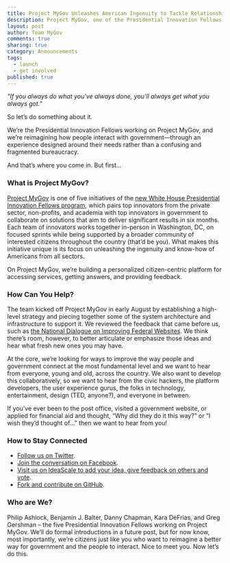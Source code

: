 ```yaml
---
title: Project MyGov Unleashes American Ingenuity to Tackle Relationship Between People and Government 
description: Project MyGov, one of the Presidential Innovation Fellows initiatives, asks for people's input on reimagining the relationship between government and the public.
layout: post
author: Team MyGov
comments: true
sharing: true
category: Announcements
tags: 
  - launch
  - get involved
published: true
---
```


*"If you always do what you've always done, you'll always get what you always got."*

So let’s do something about it.

We’re the Presidential Innovation Fellows working on Project MyGov, and we’re reimagining how people interact with government—through an experience designed around their needs rather than a confusing and fragmented bureaucracy.

And that’s where you come in. But first...

<!-- more -->

### What is Project MyGov?

[Project MyGov](http://www.whitehouse.gov/innovationfellows/mygov) is one of five initiatives of the [new White House Presidential Innovation Fellows program]( http://www.whitehouse.gov/innovationfellows), which pairs top innovators from the private sector, non-profits, and academia with top innovators in government to collaborate on solutions that aim to deliver significant results in six months. Each team of innovators works together in-person in Washington, DC, on focused sprints while being supported by a broader community of interested citizens throughout the country (that’d be you). What makes this initiative unique is its focus on unleashing the ingenuity and know-how of Americans from all sectors.

On Project MyGov, we’re building a personalized citizen-centric platform for accessing services, getting answers, and providing feedback.

### How Can You Help?

The team kicked off Project MyGov in early August by establishing a high-level strategy and piecing together some of the system architecture and infrastructure to support it. We reviewed the feedback that came before us, such as [the National Dialogue on Improving Federal Websites](http://www.usa.gov/webreform/national-dialogue-report.pdf). We think there’s room, however, to better articulate or emphasize those ideas and hear what fresh new ones you may have. 

At the core, we’re looking for ways to improve the way people and government connect at the most fundamental level and we want to hear from everyone, young and old, across the country. We also want to develop this collaboratively, so we want to hear from the civic hackers, the platform developers, the user experience gurus, the folks in technology, entertainment, design (TED, anyone?), and everyone in between.

If you’ve ever been to the post office, visited a government website, or applied for financial aid and thought, “Why did they do it this way?” or “I wish they’d thought of...” then we want to hear from you!

### How to Stay Connected

* [Follow us on Twitter](http://bit.ly/MyGovTwitter).
* [Join the conversation on Facebook](http://bit.ly/MyGovFacebook).
* [Visit us on IdeaScale to add your idea, give feedback on others and vote](http://bit.ly/MyGovIdeaScale).
* [Fork and contribute on GitHub](http://bit.ly/MyGovGitHub). 

### Who are We?

Philip Ashlock, Benjamin J. Balter, Danny Chapman, Kara DeFrias, and Greg Gershman – the five Presidential Innovation Fellows working on Project MyGov. We’ll do formal introductions in a future post, but for now know, most importantly, we’re citizens just like you who want to reimagine a better way for government and the people to interact. Nice to meet you. Now let’s do this.